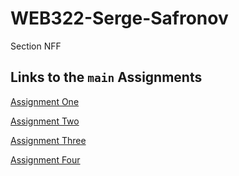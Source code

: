 # WEB322-Serge-Safronov

Section NFF

## Links to the `main` Assignments

[Assignment One](https://github.com/sergesafronov/WEB322-Serge-Safronov/tree/main/Assignment_One)

[Assignment Two](https://github.com/sergesafronov/WEB322-Serge-Safronov/tree/main/Assignment_Two)

[Assignment Three](https://github.com/sergesafronov/WEB322-Serge-Safronov/tree/main/Assignment_Three)

[Assignment Four](https://github.com/sergesafronov/WEB322-Serge-Safronov/tree/main/Assignment_Four)




